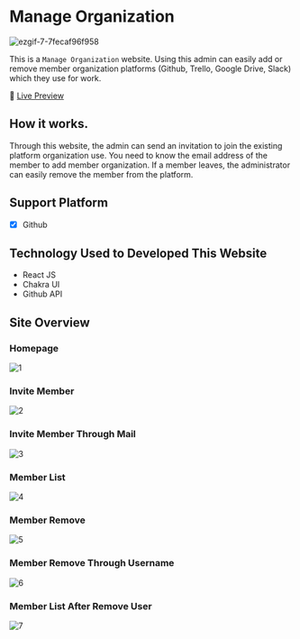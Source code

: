 # Manage Organization

![ezgif-7-7fecaf96f958](https://user-images.githubusercontent.com/60034035/111368066-9a44ae80-86bf-11eb-91d0-b15673c9dc46.gif)


This is a `Manage Organization` website. Using this admin can easily add or remove member organization platforms (Github, Trello, Google Drive, Slack) which they use for work.

:link: [Live Preview](https://on-boarding-off-boarding.vercel.app/)

## How it works.

Through this website, the admin can send an invitation to join the existing platform organization use. You need to know the email address of the member to add member organization. If a member leaves, the administrator can easily remove the member from the platform.

## Support Platform
- [x] Github

## Technology Used to Developed This Website
- React JS
- Chakra UI
- Github API

## Site Overview

### Homepage
![1](https://user-images.githubusercontent.com/60034035/111368778-7c2b7e00-86c0-11eb-883f-2579b18ad835.png)

### Invite Member
![2](https://user-images.githubusercontent.com/60034035/111368785-7df54180-86c0-11eb-8812-39b5888f994b.png)

### Invite Member Through Mail
![3](https://user-images.githubusercontent.com/60034035/111368795-7fbf0500-86c0-11eb-946c-dab927b47940.png)

### Member List
![4](https://user-images.githubusercontent.com/60034035/111368799-80f03200-86c0-11eb-92bf-3e3eac86e3e0.png)

### Member Remove
![5](https://user-images.githubusercontent.com/60034035/111368808-82b9f580-86c0-11eb-8b50-cf81b34d3d5d.png)

### Member Remove Through Username
![6](https://user-images.githubusercontent.com/60034035/111368812-83528c00-86c0-11eb-8053-370425946836.png)

### Member List After Remove User
![7](https://user-images.githubusercontent.com/60034035/111368815-8483b900-86c0-11eb-9f4d-a001ad9f6c04.png)



